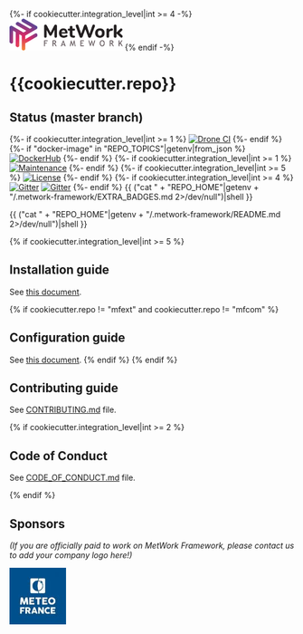 {%- if cookiecutter.integration_level|int >= 4 -%}
[![logo](https://raw.githubusercontent.com/metwork-framework/resources/master/logos/metwork-white-logo-small.png)](http://www.metwork-framework.org)
{% endif -%}
# {{cookiecutter.repo}}

[//]: # (automatically generated from https://github.com/metwork-framework/resources/blob/master/cookiecutter/_%7B%7Bcookiecutter.repo%7D%7D/README.md)

## Status (master branch)

{%- if cookiecutter.integration_level|int >= 1 %}
[![Drone CI](http://metwork-framework.org:8000/api/badges/metwork-framework/{{cookiecutter.repo}}/status.svg)](http://metwork-framework.org:8000/metwork-framework/{{cookiecutter.repo}})
{%- endif %}
{%- if "docker-image" in "REPO_TOPICS"|getenv|from_json %}
[![DockerHub](https://github.com/metwork-framework/resources/blob/master/badges/dockerhub_link.svg)](https://hub.docker.com/r/metwork/{{cookiecutter.repo}}/)
{%- endif %}
{%- if cookiecutter.integration_level|int >= 1 %}
[![Maintenance](https://github.com/metwork-framework/resources/blob/master/badges/maintained.svg)]()
{%- endif %}
{%- if cookiecutter.integration_level|int >= 5 %}
[![License](https://github.com/metwork-framework/resources/blob/master/badges/bsd.svg)]()
{%- endif %}
{%- if cookiecutter.integration_level|int >= 4 %}
[![Gitter](https://github.com/metwork-framework/resources/blob/master/badges/community-en.svg)](https://gitter.im/metwork-framework/community-en?utm_source=badge&utm_medium=badge&utm_campaign=pr-badge)
[![Gitter](https://github.com/metwork-framework/resources/blob/master/badges/community-fr.svg)](https://gitter.im/metwork-framework/community-fr?utm_source=badge&utm_medium=badge&utm_campaign=pr-badge)
{%- endif %}
{{ ("cat " + "REPO_HOME"|getenv + "/.metwork-framework/EXTRA_BADGES.md 2>/dev/null")|shell }}

{{ ("cat " + "REPO_HOME"|getenv + "/.metwork-framework/README.md 2>/dev/null")|shell }}

{% if cookiecutter.integration_level|int >= 5 %}
## Installation guide

See [this document](.metwork-framework/install_a_metwork_package.md).

{% if cookiecutter.repo != "mfext" and cookiecutter.repo != "mfcom" %}
## Configuration guide

See [this document](.metwork-framework/configure_a_metwork_package.md).
{% endif %}
{% endif %}

## Contributing guide

See [CONTRIBUTING.md](CONTRIBUTING.md) file.

{% if cookiecutter.integration_level|int >= 2 %}

## Code of Conduct

See [CODE_OF_CONDUCT.md](CODE_OF_CONDUCT.md) file.

{% endif %}

## Sponsors

*(If you are officially paid to work on MetWork Framework, please contact us to add your company logo here!)*

[![logo](https://raw.githubusercontent.com/metwork-framework/resources/master/sponsors/meteofrance-small.jpeg)](http://www.meteofrance.com)
